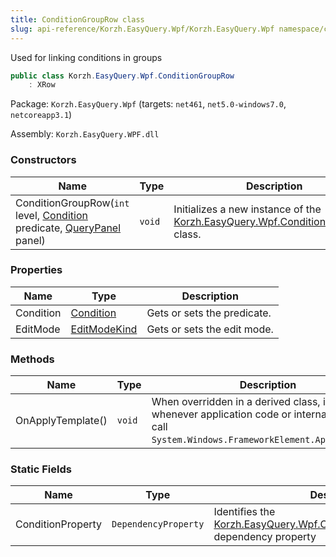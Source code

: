 ```yaml
---
title: ConditionGroupRow class
slug: api-reference/Korzh.EasyQuery.Wpf/Korzh.EasyQuery.Wpf namespace/conditiongrouprow-class
---
```



Used for linking conditions in groups
```csharp
public class Korzh.EasyQuery.Wpf.ConditionGroupRow
    : XRow

```
Package: `Korzh.EasyQuery.Wpf` (targets: `net461`, `net5.0-windows7.0`, `netcoreapp3.1`)

Assembly: `Korzh.EasyQuery.WPF.dll`

### Constructors

| Name | Type | Description | 
| --- | --- | --- | 
| ConditionGroupRow(`int` level, [Condition](/api-reference/korzh-easyquery/korzh-easyquery-namespace/condition-class) predicate, [QueryPanel](/api-reference/korzh-easyquery-wpf/korzh-easyquery-wpf-namespace/querypanel-class) panel) | `void` | Initializes a new instance of the [Korzh.EasyQuery.Wpf.ConditionGroupRow](/api-reference/korzh-easyquery-wpf/korzh-easyquery-wpf-namespace/conditiongrouprow-class) class. | 


### Properties

| Name | Type | Description | 
| --- | --- | --- | 
| Condition | [Condition](/api-reference/korzh-easyquery/korzh-easyquery-namespace/condition-class) | Gets or sets the predicate. | 
| EditMode | [EditModeKind](/api-reference/korzh-easyquery-wpf/korzh-easyquery-wpf-namespace/editmodekind-enum) | Gets or sets the edit mode. | 


### Methods

| Name | Type | Description | 
| --- | --- | --- | 
| OnApplyTemplate() | `void` | When overridden in a derived class, is invoked whenever application code or internal processes call `System.Windows.FrameworkElement.ApplyTemplate`. | 


### Static Fields

| Name | Type | Description | 
| --- | --- | --- | 
| ConditionProperty | `DependencyProperty` | Identifies the [Korzh.EasyQuery.Wpf.ConditionGroupRow.Condition](/api-reference/korzh-easyquery-wpf/korzh-easyquery-wpf-namespace/conditiongrouprow-class) dependency property |